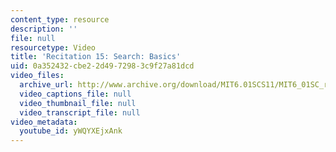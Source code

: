 ```yaml
---
content_type: resource
description: ''
file: null
resourcetype: Video
title: 'Recitation 15: Search: Basics'
uid: 0a352432-cbe2-2d49-7298-3c9f27a81dcd
video_files:
  archive_url: http://www.archive.org/download/MIT6.01SCS11/MIT6_01SC_rec15_300k.mp4
  video_captions_file: null
  video_thumbnail_file: null
  video_transcript_file: null
video_metadata:
  youtube_id: yWQYXEjxAnk
---
```

